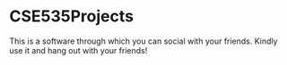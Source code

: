 # CSE535Projects
This is a software through which you can social with your friends. Kindly use it and hang out with your friends!
